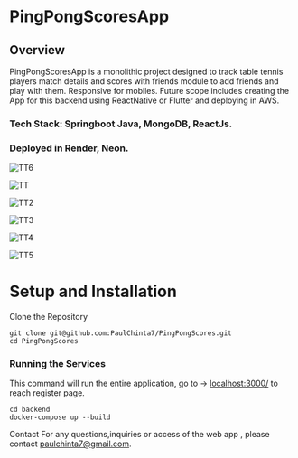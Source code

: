 ﻿# PingPongScoresApp

## Overview
PingPongScoresApp is a monolithic project designed to track table tennis players match details and scores with friends module to add friends and play with them. Responsive for mobiles.
Future scope includes creating the App for this backend using ReactNative or Flutter and deploying in AWS.

### Tech Stack: Springboot Java, MongoDB, ReactJs.
### Deployed in Render, Neon.

![TT6](https://github.com/user-attachments/assets/bf160f24-34a9-4f70-841b-153c3cc48553)

![TT](https://github.com/user-attachments/assets/2b08812e-a337-4ef3-adbd-3e0f54b8420b)

![TT2](https://github.com/user-attachments/assets/199436d3-946c-4abe-8b73-cfae434659f0)

![TT3](https://github.com/user-attachments/assets/2fa622ef-5684-4584-ab10-3352b8a32505)

![TT4](https://github.com/user-attachments/assets/a002e527-344a-4c68-ab7e-67cd70495b0e)

![TT5](https://github.com/user-attachments/assets/5610596f-f995-4c9b-bc94-9c0598a9b52e)


# Setup and Installation
Clone the Repository

```
git clone git@github.com:PaulChinta7/PingPongScores.git
cd PingPongScores
```

### Running the Services 
 This command will run the entire application, go to ->  [localhost:3000/](http://localhost:3000/) to reach register page.
```
cd backend
docker-compose up --build
```

Contact
For any questions,inquiries or access of the web app , please contact paulchinta7@gmail.com.





